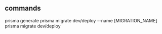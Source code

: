 ## commands

prisma generate
prisma migrate dev/deploy --name [MIGRATION_NAME]
prisma migrate dev/deploy
